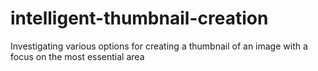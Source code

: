 # intelligent-thumbnail-creation
Investigating various options for creating a thumbnail of an image with a focus on the most essential area
